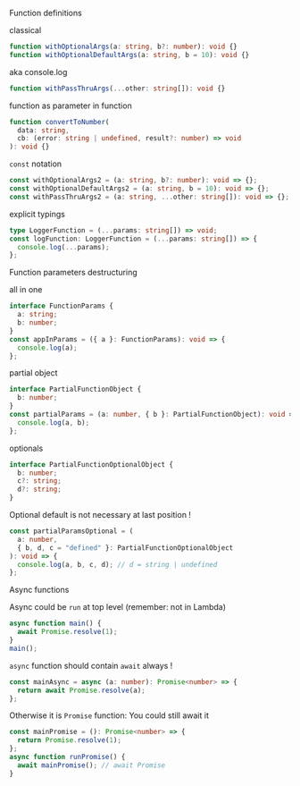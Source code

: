Function definitions

classical

```ts
function withOptionalArgs(a: string, b?: number): void {}
function withOptionalDefaultArgs(a: string, b = 10): void {}
```

aka console.log

```ts
function withPassThruArgs(...other: string[]): void {}
```

function as parameter in function

```ts
function convertToNumber(
  data: string,
  cb: (error: string | undefined, result?: number) => void
): void {}
```

`const` notation

```ts
const withOptionalArgs2 = (a: string, b?: number): void => {};
const withOptionalDefaultArgs2 = (a: string, b = 10): void => {};
const withPassThruArgs2 = (a: string, ...other: string[]): void => {};
```

explicit typings

```ts
type LoggerFunction = (...params: string[]) => void;
const logFunction: LoggerFunction = (...params: string[]) => {
  console.log(...params);
};
```

Function parameters destructuring

all in one

```ts
interface FunctionParams {
  a: string;
  b: number;
}
const appInParams = ({ a }: FunctionParams): void => {
  console.log(a);
};
```

partial object

```ts
interface PartialFunctionObject {
  b: number;
}
const partialParams = (a: number, { b }: PartialFunctionObject): void => {
  console.log(a, b);
};
```

optionals

```ts
interface PartialFunctionOptionalObject {
  b: number;
  c?: string;
  d?: string;
}
```

Optional default is not necessary at last position !

```ts
const partialParamsOptional = (
  a: number,
  { b, d, c = "defined" }: PartialFunctionOptionalObject
): void => {
  console.log(a, b, c, d); // d = string | undefined
};
```

Async functions

Async could be `run` at top level (remember: not in Lambda)

```ts
async function main() {
  await Promise.resolve(1);
}
main();
```

`async` function should contain `await` always !

```ts
const mainAsync = async (a: number): Promise<number> => {
  return await Promise.resolve(a);
};
```

Otherwise it is `Promise` function:
You could still await it

```ts
const mainPromise = (): Promise<number> => {
  return Promise.resolve(1);
};
async function runPromise() {
  await mainPromise(); // await Promise
}
```
